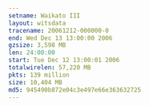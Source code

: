 ```yaml
---
setname: Waikato III
layout: witsdata
tracename: 20061212-000000-0
end: Wed Dec 13 13:00:00 2006
gzsize: 3,598 MB
len: 24:00:00
start: Tue Dec 12 13:00:01 2006
totalwirelen: 57,220 MB
pkts: 139 million
size: 10,404 MB
md5: 945490b872e04c3e497e66e363632725
---
```

